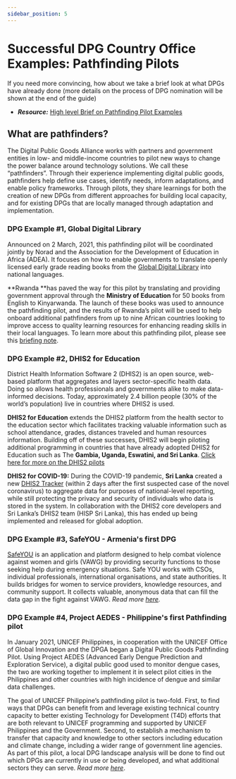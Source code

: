 ```yaml
---
sidebar_position: 5
---
```


# Successful DPG Country Office Examples: Pathfinding Pilots

If you need more convincing, how about we take a brief look at what DPGs have already done (more details on the process of DPG nomination will be shown at the end of the guide)
* _**Resource:**_ [High level Brief on Pathfinding Pilot Examples](https://digitalpublicgoods.net/what-we-do/)

## What are pathfinders?
The Digital Public Goods Alliance works with partners and government entities in low- and middle-income countries to pilot new ways to change the power balance around technology solutions. We call these “pathfinders”. Through their experience implementing digital public goods, pathfinders help define use cases, identify needs, inform adaptations, and enable policy frameworks. Through pilots, they share learnings for both the creation of new DPGs from different approaches for building local capacity, and for existing DPGs that are locally managed through adaptation and implementation.

### DPG Example #1, Global Digital Library
Announced on 2 March, 2021, this pathfinding pilot will be coordinated jointly by Norad and the Association for the Development of Education in Africa (ADEA). It focuses on how to enable governments to translate openly licensed early grade reading books from the [Global Digital Library](https://digitallibrary.io/) into national languages.

**Rwanda **has paved the way for this pilot by translating and providing government approval through the **Ministry of Education** for 50 books from English to Kinyarwanda. The launch of these books was used to announce the pathfinding pilot, and the results of Rwanda’s pilot will be used to help onboard additional pathfinders from up to nine African countries looking to improve access to quality learning resources for enhancing reading skills in their local languages. To learn more about this pathfinding pilot, please see this [briefing note](https://drive.google.com/file/d/1FdS9lXCeL3hsewv759RA6yrNRxazrT47/view?usp=sharing).

### DPG Example #2, DHIS2 for Education
District Health Information Software 2 (DHIS2) is an open source, web-based platform that aggregates and layers sector-specific health data. Doing so allows health professionals and governments alike to make data-informed decisions. Today, approximately 2.4 billion people (30% of the world’s population) live in countries where DHIS2 is used. 

**DHIS2 for Education** extends the DHIS2 platform from the health sector to the education sector which facilitates tracking valuable information such as school attendance, grades, distances traveled and human resources information.  Building off of these successes, DHIS2 will begin piloting additional programming in countries that have already adopted DHIS2 for Education such as The **Gambia, Uganda, Eswatini, and Sri Lanka**. [Click here for more on the DHIS2 pilots](https://digitalpublicgoods.net/blog/launching-dhis2-pathfinding-pilots/)

**DHIS2 for COVID-19:** During the COVID-19 pandemic, **Sri Lanka** created a new [DHIS2 Tracker](https://dhis2.org/sri-lanka-covid-surveillance/) (within 2 days after the first suspected case of the novel coronavirus) to aggregate data for purposes of national-level reporting, while still protecting the privacy and security of individuals who data is stored in the system.  In collaboration with the DHIS2 core developers and Sri Lanka’s DHIS2 team (HISP Sri Lanka), this has ended up being implemented and released for global adoption.

### DPG Example #3, SafeYOU - Armenia's first DPG
[SafeYOU](https://safeyou.space/) is an application and platform designed to help combat violence against women and girls (VAWG) by providing security functions to those seeking help during emergency situations. Safe YOU works with CSOs, individual professionals, international organisations, and state authorities. It builds bridges for women to service providers, knowledge resources, and community support. It collects valuable, anonymous data that can fill the data gap in the fight against VAWG.  _Read more [here](https://digitalpublicgoods.net/blog/a-virtual-safe-space-for-women/)._

### DPG Example #4, Project AEDES - Philippine's first Pathfinding pilot 
In January 2021, UNICEF Philippines, in cooperation with the UNICEF Office of Global Innovation and the DPGA began a Digital Public Goods Pathfinding Pilot. Using Project AEDES (Advanced Early Dengue Prediction and Exploration Service), a digital public good used to monitor dengue cases, the two are working together to implement it in select pilot cities in the Philippines and other countries with high incidence of dengue and similar data challenges.

The goal of UNICEF Philippine’s pathfinding pilot is two-fold. First, to find ways that DPGs can benefit from and leverage existing technical country capacity to better existing Technology for Development (T4D) efforts that are both relevant to UNICEF programming and supported by UNICEF Philippines and the Government. Second, to establish a mechanism to transfer that capacity and knowledge to other sectors including education and climate change, including a wider range of government line agencies. As part of this pilot, a local DPG landscape analysis will be done to find out which DPGs are currently in use or being developed, and what additional sectors they can serve.  _Read more [here](https://digitalpublicgoods.net/blog/unicef-philippines-announces-its-first-digital-public-good-pathfinding-pilot/)_.
